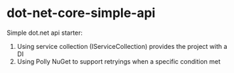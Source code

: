 # dot-net-core-simple-api
Simple dot.net api starter:
1. Using service collection (IServiceCollection) provides the project with a DI
2. Using Polly NuGet to support retryings when a specific condition met
